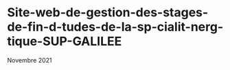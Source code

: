 # Site-web-de-gestion-des-stages-de-fin-d-tudes-de-la-sp-cialit-nerg-tique-SUP-GALILEE
Novembre 2021
